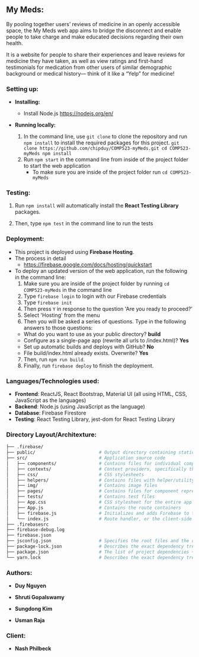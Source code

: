 ## My Meds:

By pooling together users’ reviews of medicine in an openly accessible space, the My Meds web app aims to bridge the disconnect and enable people to take charge and make educated decisions regarding their own health. 

It is a website for people to share their experiences and leave reviews for medicine they have taken, as well as view ratings and first-hand testimonials for medication from other users of similar demographic background or medical history— think of it like a “Yelp” for medicine!


### Setting up:

* **Installing:** 
  * Install Node.js  https://nodejs.org/en/ 

* **Running locally:**
  1. In the command line, use `git clone` to clone the repository and run `npm install` to install the required packages for this project.
			```
      git clone https://github.com/chipduy/COMP523-myMeds.git
			cd COMP523-myMeds
			npm install
			```
  2. Run `npm start` in the command line from inside of the project folder to start the web application
		* To make sure you are inside of the project folder run `cd COMP523-myMeds`
  

### Testing:

  1. Run `npm install` will automatically install the **React Testing Library** packages.
 
  2. Then, type `npm test` in the command line to run the tests


### Deployment:

  * This project is deployed using **Firebase Hosting**.
  * The process in detail 
    * https://firebase.google.com/docs/hosting/quickstart
  * To deploy an updated version of the web application, run the following in the command line:
    1. Make sure you are inside of the project folder by running `cd COMP523-myMeds` in the command line
    2. Type `firebase login` to login with our Firebase credentials
    3. Type `firebase init`
    4. Then press `Y` in response to the question 'Are you ready to proceed?'
    5. Select 'Hosting' from the menu
    6. Then you will be asked a series of questions. Type in the following answers to those questions:
      * What do you want to use as your public directory? **build**
      * Configure as a single-page app (rewrite all urls to /index.html)? **Yes**
      * Set up automatic builds and deploys with GitHub? **No**
      * File build/index.html already exists. Overwrite? **Yes**
    7. Then, run `npm run build`.
    8. Finally, run `firebase deploy` to finish the deployment.


### Languages/Technologies used:

  * **Frontend**: ReactJS, React Bootstrap, Material UI (all using HTML, CSS, JavaScript as the languages)
  * **Backend**:  Node.js (using JavaScript as the language)
  * **Database**: Firebase Firestore
  * **Testing**:  React Testing Library, jest-dom for React Testing Library


### Directory Layout/Architexture:

```bash
├── .firebase/                     
├── public/                        # Output directory containing static files
├── src/                           # Application source code
│   ├── components/                # Contains files for individual components that don't not represent full pages (ReviewForm.jsx, NavbarContainer.jsx, etc.)
│   ├── contexts/                  # Context providers, specifically the AuthContext.jsx file.
│   ├── css/                       # CSS stylesheets
│   ├── helpers/                   # Contains files with helper/utility functions
│   ├── img/                       # Contains image files
│   ├── pages/                     # Contains files for component representing full pages/screens in the app (Home.jsx, MedPage.jsx, LogIn.jsx, Faq.jsx, etc.)
│   ├── tests/                     # Contains test files
│   ├── App.css                    # CSS stylesheet for the entire app (for example, where the website's background is set)
│   ├── App.js                     # Contains the route containers
│   ├── firebase.js                # Initializes and adds Firebase to this JavaScript web app
│   └── index.js                   # Route handler, or the client-side entry point into the screen e.g. ReactDOM.render(<App />, container)
├── .firebasesrc                   
├── firebase-debug.log             
├── firebase.json                  
├── jsconfig.json                  # Specifies the root files and the options for the features provided by the JavaScript language service.
├── package-lock.json              # Describes the exact dependency tree that was used in the team's original environment
├── package.json                   # The list of project dependencies + NPM scripts
└── yarn.lock                      # Describes the exact dependency tree that was used
```


### Authors:

* **Duy Nguyen** 

* **Shruti Gopalswamy** 

* **Sungdong Kim**

* **Usman Raja** 


### Client:

* **Nash Philbeck** 


